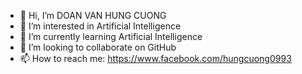 - 👋 Hi, I’m DOAN VAN HUNG CUONG
- 👀 I’m interested in Artificial Intelligence
- 🌱 I’m currently learning Artificial Intelligence
- 💞️ I’m looking to collaborate on GitHub
- 📫 How to reach me: https://www.facebook.com/hungcuong0993

<!---
Cuong993/Cuong993 is a ✨ special ✨ repository because its `README.md` (this file) appears on your GitHub profile.
You can click the Preview link to take a look at your changes.
--->
